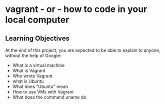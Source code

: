 # vagrant - or - how to code in your local computer
## Learning Objectives
At the end of this project, you are expected to be able to explain to anyone, without the help of Google:
* What is a virtual machine
* What is Vagrant
* Who wrote Vagrant
* what is Ubuntu
* What does "Ubuntu" mean
* How to use VMs with Vagrant
* What does the command uname do
